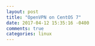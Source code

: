 ```yaml
---
layout: post
title: "OpenVPN on CentOS 7"
date: 2017-04-12 15:35:16 -0400
comments: true
categories: linux
---
```

